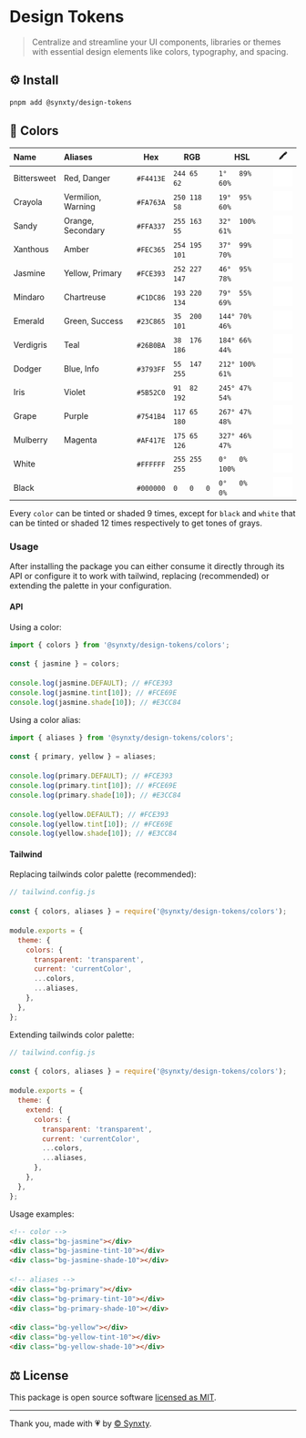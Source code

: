 # Design Tokens

> Centralize and streamline your UI components, libraries or themes with essential design elements like colors, typography, and spacing.

## ⚙️ Install

```bash
pnpm add @synxty/design-tokens
```

## 🎨 Colors

| Name        | Aliases            | Hex       | RGB           | HSL              | 🖍️                                                                                                             |
| :---------- | :----------------- | --------- | ------------- | ---------------- | -------------------------------------------------------------------------------------------------------------- |
| Bittersweet | Red, Danger        | `#F4413E` | `244 65  62`  | `1°   89%  60%`  | ![bittersweet](https://github.com/synxty/core/blob/main/callisto/design-tokens/.github/assets/bittersweet.svg) |
| Crayola     | Vermilion, Warning | `#FA763A` | `250 118 58`  | `19°  95%  60%`  | ![crayola](https://github.com/synxty/core/blob/main/callisto/design-tokens/.github/assets/crayola.svg)         |
| Sandy       | Orange, Secondary  | `#FFA337` | `255 163 55`  | `32°  100% 61%`  | ![sandy](https://github.com/synxty/core/blob/main/callisto/design-tokens/.github/assets/sandy.svg)             |
| Xanthous    | Amber              | `#FEC365` | `254 195 101` | `37°  99%  70%`  | ![xanthous](https://github.com/synxty/core/blob/main/callisto/design-tokens/.github/assets/xanthous.svg)       |
| Jasmine     | Yellow, Primary    | `#FCE393` | `252 227 147` | `46°  95%  78%`  | ![jasmine](https://github.com/synxty/core/blob/main/callisto/design-tokens/.github/assets/jasmine.svg)         |
| Mindaro     | Chartreuse         | `#C1DC86` | `193 220 134` | `79°  55%  69%`  | ![mindaro](https://github.com/synxty/core/blob/main/callisto/design-tokens/.github/assets/mindaro.svg)         |
| Emerald     | Green, Success     | `#23C865` | `35  200 101` | `144° 70%  46%`  | ![emerald](https://github.com/synxty/core/blob/main/callisto/design-tokens/.github/assets/emerald.svg)         |
| Verdigris   | Teal               | `#26B0BA` | `38  176 186` | `184° 66%  44%`  | ![verdigris](https://github.com/synxty/core/blob/main/callisto/design-tokens/.github/assets/verdigris.svg)     |
| Dodger      | Blue, Info         | `#3793FF` | `55  147 255` | `212° 100% 61%`  | ![dodger](https://github.com/synxty/core/blob/main/callisto/design-tokens/.github/assets/dodger.svg)           |
| Iris        | Violet             | `#5B52C0` | `91  82  192` | `245° 47%  54%`  | ![iris](https://github.com/synxty/core/blob/main/callisto/design-tokens/.github/assets/iris.svg)               |
| Grape       | Purple             | `#7541B4` | `117 65  180` | `267° 47%  48%`  | ![grape](https://github.com/synxty/core/blob/main/callisto/design-tokens/.github/assets/grape.svg)             |
| Mulberry    | Magenta            | `#AF417E` | `175 65  126` | `327° 46%  47%`  | ![mulberry](https://github.com/synxty/core/blob/main/callisto/design-tokens/.github/assets/mulberry.svg)       |
| White       |                    | `#FFFFFF` | `255 255 255` | `0°   0%   100%` | ![white](https://github.com/synxty/core/blob/main/callisto/design-tokens/.github/assets/white.svg)             |
| Black       |                    | `#000000` | `0   0   0`   | `0°   0%   0%`   | ![black](https://github.com/synxty/core/blob/main/callisto/design-tokens/.github/assets/black.svg)             |

Every `color` can be tinted or shaded 9 times, except for `black` and `white` that can be tinted or shaded 12 times respectively to get tones of grays.

### Usage

After installing the package you can either consume it directly through its API or configure it to work with tailwind, replacing (recommended) or extending the palette in your configuration.

#### API

Using a color:

```typescript
import { colors } from '@synxty/design-tokens/colors';

const { jasmine } = colors;

console.log(jasmine.DEFAULT); // #FCE393
console.log(jasmine.tint[10]); // #FCE69E
console.log(jasmine.shade[10]); // #E3CC84
```

Using a color alias:

```typescript
import { aliases } from '@synxty/design-tokens/colors';

const { primary, yellow } = aliases;

console.log(primary.DEFAULT); // #FCE393
console.log(primary.tint[10]); // #FCE69E
console.log(primary.shade[10]); // #E3CC84

console.log(yellow.DEFAULT); // #FCE393
console.log(yellow.tint[10]); // #FCE69E
console.log(yellow.shade[10]); // #E3CC84
```

#### Tailwind

Replacing tailwinds color palette (recommended):

```javascript
// tailwind.config.js

const { colors, aliases } = require('@synxty/design-tokens/colors');

module.exports = {
  theme: {
    colors: {
      transparent: 'transparent',
      current: 'currentColor',
      ...colors,
      ...aliases,
    },
  },
};
```

Extending tailwinds color palette:

```javascript
// tailwind.config.js

const { colors, aliases } = require('@synxty/design-tokens/colors');

module.exports = {
  theme: {
    extend: {
      colors: {
        transparent: 'transparent',
        current: 'currentColor',
        ...colors,
        ...aliases,
      },
    },
  },
};
```

Usage examples:

```html
<!-- color -->
<div class="bg-jasmine"></div>
<div class="bg-jasmine-tint-10"></div>
<div class="bg-jasmine-shade-10"></div>

<!-- aliases -->
<div class="bg-primary"></div>
<div class="bg-primary-tint-10"></div>
<div class="bg-primary-shade-10"></div>

<div class="bg-yellow"></div>
<div class="bg-yellow-tint-10"></div>
<div class="bg-yellow-shade-10"></div>
```

## ⚖️ License

This package is open source software [licensed as MIT](LICENSE).

---

Thank you, made with 💗 by [&copy; Synxty](https://github.com/synxty).

